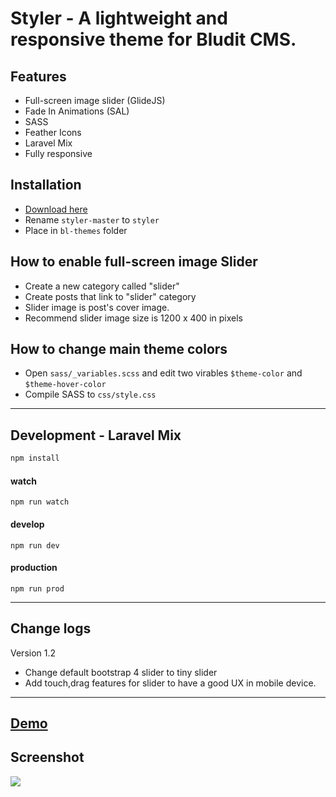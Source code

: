 # Styler - A lightweight and responsive theme for Bludit CMS.

## Features
- Full-screen image slider (GlideJS)
- Fade In Animations (SAL)
- SASS
- Feather Icons
- Laravel Mix
- Fully responsive

## Installation
- [Download here](https://github.com/ronaldaug/styler/archive/master.zip)
- Rename `styler-master` to `styler`
- Place in `bl-themes` folder


## How to enable full-screen image Slider
- Create a new category called "slider"
- Create posts that link to "slider" category
- Slider image is post's cover image.
- Recommend slider image size is 1200 x 400 in pixels


## How to change main theme colors
- Open `sass/_variables.scss` and edit two virables `$theme-color` and `$theme-hover-color`
- Compile SASS to `css/style.css`

-------------
## Development - Laravel Mix

```sh
npm install
```

#### watch
```
npm run watch
```


#### develop
```
npm run dev
```


#### production
```
npm run prod
```

-----

## Change logs

Version 1.2
- Change default bootstrap 4 slider to tiny slider
- Add touch,drag features for slider to have a good UX in mobile device.

--- 

 ## <a target="_blank" href="http://staging.mipropia.com">Demo</a>

 ## Screenshot
 
 <a target="_blank" href="http://staging.mipropia.com">
    <img src="https://user-images.githubusercontent.com/33022876/84876329-19637280-b0ad-11ea-9b0e-02922082e54e.jpg">
 </a>
